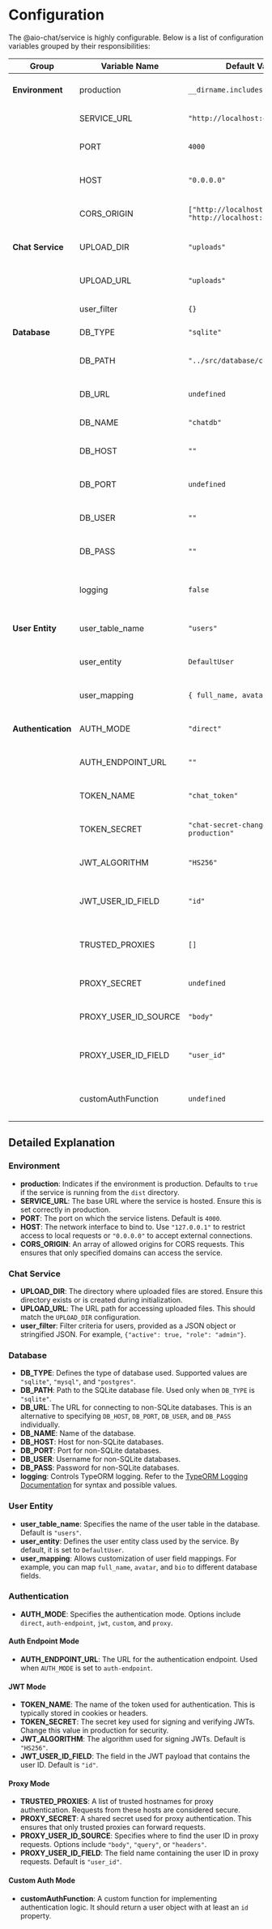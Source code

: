 # Configuration

The @aio-chat/service is highly configurable. Below is a list of configuration variables grouped by their responsibilities:

| Group                | Variable Name        | Default Value                  | Description                                      |
|----------------------|----------------------|--------------------------------|--------------------------------------------------|
| **Environment**      | production          | `__dirname.includes('dist')`  | Indicates if the environment is production.      |
|                      | SERVICE_URL         | `"http://localhost:4000"`    | External URL for the service.                   |
|                      | PORT                | `4000`                        | The port the service listens on.                |
|                      | HOST                | `"0.0.0.0"`                   | The network interface to bind to.               |
|                      | CORS_ORIGIN         | `["http://localhost:5174", "http://localhost:5173"]` | Allowed origins for CORS requests.              |
| **Chat Service**     | UPLOAD_DIR          | `"uploads"`                   | Directory for storing uploaded files.           |
|                      | UPLOAD_URL          | `"uploads"`                   | URL path for accessing uploaded files.          |
|                      | user_filter         | `{}`                          | Filter criteria for users.                      |
| **Database**         | DB_TYPE             | `"sqlite"`                   | Type of database used.                          |
|                      | DB_PATH             | `"../src/database/chatdb.sqlite"` | Path to the SQLite database file.               |
|                      | DB_URL              | `undefined`                   | URL for non-SQLite databases.                   |
|                      | DB_NAME             | `"chatdb"`                   | Name of the database.                           |
|                      | DB_HOST             | `""`                         | Host for non-SQLite databases.                  |
|                      | DB_PORT             | `undefined`                   | Port for non-SQLite databases.                  |
|                      | DB_USER             | `""`                         | Username for non-SQLite databases.              |
|                      | DB_PASS             | `""`                         | Password for non-SQLite databases.              |
|                      | logging             | `false`                       | Enable TypeORM logging. [Reference](https://orkhan.gitbook.io/typeorm/docs/logging) |
| **User Entity**      | user_table_name     | `"users"`                    | Name of the user table in the database.         |
|                      | user_entity         | `DefaultUser`                 | The user entity class used by the service.      |
|                      | user_mapping        | `{ full_name, avatar, bio }`  | Field mapping for user properties.              |
| **Authentication**   | AUTH_MODE           | `"direct"`                    | Authentication mode used by the service.        |
|                      | AUTH_ENDPOINT_URL   | `""`                          | URL for the authentication endpoint.            |
|                      | TOKEN_NAME          | `"chat_token"`                | Name of the token used for authentication.      |
|                      | TOKEN_SECRET        | `"chat-secret-change-me-in-production"` | Secret key for signing/verifying JWTs.          |
|                      | JWT_ALGORITHM       | `"HS256"`                     | Algorithm used for signing JWTs.                |
|                      | JWT_USER_ID_FIELD   | `"id"`                        | Field in JWT payload that contains the user ID. |
|                      | TRUSTED_PROXIES     | `[]`                          | List of trusted hostnames for proxy authentication. |
|                      | PROXY_SECRET        | `undefined`                   | Shared secret for proxy authentication.         |
|                      | PROXY_USER_ID_SOURCE| `"body"`                      | Location of the user ID in proxy requests.      |
|                      | PROXY_USER_ID_FIELD | `"user_id"`                   | Field name containing the user ID in proxy requests. |
|                      | customAuthFunction  | `undefined`                   | Custom function for authentication logic.       |

## Detailed Explanation

### Environment
- **production**: Indicates if the environment is production. Defaults to `true` if the service is running from the `dist` directory.
- **SERVICE_URL**: The base URL where the service is hosted. Ensure this is set correctly in production.
- **PORT**: The port on which the service listens. Default is `4000`.
- **HOST**: The network interface to bind to. Use `"127.0.0.1"` to restrict access to local requests or `"0.0.0.0"` to accept external connections.
- **CORS_ORIGIN**: An array of allowed origins for CORS requests. This ensures that only specified domains can access the service.

### Chat Service
- **UPLOAD_DIR**: The directory where uploaded files are stored. Ensure this directory exists or is created during initialization.
- **UPLOAD_URL**: The URL path for accessing uploaded files. This should match the `UPLOAD_DIR` configuration.
- **user_filter**: Filter criteria for users, provided as a JSON object or stringified JSON. For example, `{"active": true, "role": "admin"}`.

### Database
- **DB_TYPE**: Defines the type of database used. Supported values are `"sqlite"`, `"mysql"`, and `"postgres"`.
- **DB_PATH**: Path to the SQLite database file. Used only when `DB_TYPE` is `"sqlite"`.
- **DB_URL**: The URL for connecting to non-SQLite databases. This is an alternative to specifying `DB_HOST`, `DB_PORT`, `DB_USER`, and `DB_PASS` individually.
- **DB_NAME**: Name of the database.
- **DB_HOST**: Host for non-SQLite databases.
- **DB_PORT**: Port for non-SQLite databases.
- **DB_USER**: Username for non-SQLite databases.
- **DB_PASS**: Password for non-SQLite databases.
- **logging**: Controls TypeORM logging. Refer to the [TypeORM Logging Documentation](https://orkhan.gitbook.io/typeorm/docs/logging) for syntax and possible values.

### User Entity
- **user_table_name**: Specifies the name of the user table in the database. Default is `"users"`.
- **user_entity**: Defines the user entity class used by the service. By default, it is set to `DefaultUser`.
- **user_mapping**: Allows customization of user field mappings. For example, you can map `full_name`, `avatar`, and `bio` to different database fields.

### Authentication
- **AUTH_MODE**: Specifies the authentication mode. Options include `direct`, `auth-endpoint`, `jwt`, `custom`, and `proxy`.
#### Auth Endpoint Mode
- **AUTH_ENDPOINT_URL**: The URL for the authentication endpoint. Used when `AUTH_MODE` is set to `auth-endpoint`.
#### JWT Mode
- **TOKEN_NAME**: The name of the token used for authentication. This is typically stored in cookies or headers.
- **TOKEN_SECRET**: The secret key used for signing and verifying JWTs. Change this value in production for security.
- **JWT_ALGORITHM**: The algorithm used for signing JWTs. Default is `"HS256"`.
- **JWT_USER_ID_FIELD**: The field in the JWT payload that contains the user ID. Default is `"id"`.
#### Proxy Mode
- **TRUSTED_PROXIES**: A list of trusted hostnames for proxy authentication. Requests from these hosts are considered secure.
- **PROXY_SECRET**: A shared secret used for proxy authentication. This ensures that only trusted proxies can forward requests.
- **PROXY_USER_ID_SOURCE**: Specifies where to find the user ID in proxy requests. Options include `"body"`, `"query"`, or `"headers"`.
- **PROXY_USER_ID_FIELD**: The field name containing the user ID in proxy requests. Default is `"user_id"`.
#### Custom Auth Mode
- **customAuthFunction**: A custom function for implementing authentication logic. It should return a user object with at least an `id` property.
